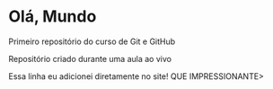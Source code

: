 # Olá, Mundo
 Primeiro repositório do curso de Git e GitHub

Repositório criado durante uma aula ao vivo

Essa linha eu adicionei diretamente no site! QUE IMPRESSIONANTE>
